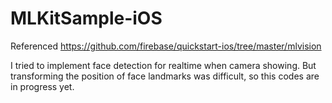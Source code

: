 # MLKitSample-iOS

Referenced https://github.com/firebase/quickstart-ios/tree/master/mlvision

I tried to implement face detection for realtime when camera showing. 
But transforming the position of face landmarks was difficult, so this codes are in progress yet.
